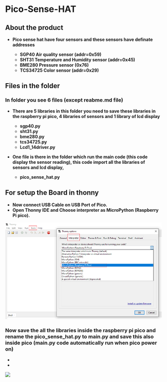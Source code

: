 # Pico-Sense-HAT



## About the product
* <b> Pico sense hat have four sensors and these sensors have definate addresses
  * <b> SGP40 Air quality sensor (addr=0x59)
  * <b> SHT31 Temperature and Humidity sensor (addr=0x45)
  * <b> BME280 Pressure sensor (0x76)
  * <b> TCS34725 Color sensor (addr=0x29)
 
 
## Files in the folder
### In folder you see 6 files (except reabme.md file)
* <b>There are 5 libraries in this folder you need to save these libraries in the raspberry pi pico,
     4 libraries of sensors and 1 library of lcd display
  * <b> sgp40.py 
  * <b> sht31.py
  * <b> bme280.py
  * <b> tcs34725.py
  * <b> Lcd1_14driver.py
 
* <b> One file is there in the folder which run the main code (this code display the sensor reading),
      this code import all the libraries of sensors and lcd display,
   * <b> pico_sense_hat.py
 
 
 
## For setup the Board in thonny </b>
* Now connect USB Cable on USB Port of Pico.
* Open Thonny IDE and Choose interpreter as MicroPython (Raspberry Pi pico).

<img src="https://github.com/sbcshop/Raspberry-Pi-Pico-RFID-Expansion/blob/main/images/thonny-interpreter.PNG" />
 
 
 
 ### Now save the all the libraries inside the raspberry pi pico and rename the pico_sense_hat.py to main.py and save this also inside pico (main.py code automatically run when      pico power on)
*
*
 <img src= "https://github.com/sbcshop/Pico-Sense-HAT/blob/main/Images/img2.jpg" />
